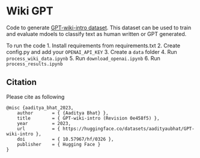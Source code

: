 # Wiki GPT

Code to generate [GPT-wiki-intro dataset](https://huggingface.co/datasets/aadityaubhat/GPT-wiki-intro#overview).
This dataset can be used to train and evaluate mdoels to classify text as human written or GPT generated.

To run the code
    1. Install requirements from requirements.txt
    2. Create config.py and add your `OPENAI_API_KEY`
    3. Create a `data` folder
    4. Run `process_wiki_data.ipynb`
    5. Run `download_openai.ipynb`
    6. Run `process_results.ipynb`

## Citation

Please cite as following

```
@misc {aaditya_bhat_2023,
    author       = { {Aaditya Bhat} },
    title        = { GPT-wiki-intro (Revision 0e458f5) },
    year         = 2023,
    url          = { https://huggingface.co/datasets/aadityaubhat/GPT-wiki-intro },
    doi          = { 10.57967/hf/0326 },
    publisher    = { Hugging Face }
}
```
